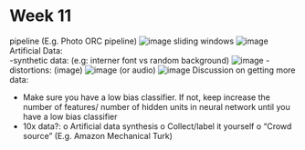 # Week 11
pipeline (E.g. Photo ORC pipeline)
![image](https://user-images.githubusercontent.com/55611051/118221093-2e0bde80-b4a7-11eb-8454-1af6ce96536e.png)
sliding windows
![image](https://user-images.githubusercontent.com/55611051/118221113-37954680-b4a7-11eb-93ca-eae368d282fe.png)
Artificial Data:\
-synthetic data: (e.g: interner font vs random background)
![image](https://user-images.githubusercontent.com/55611051/118221141-41b74500-b4a7-11eb-9ca7-99f1f0e8df8f.png)
-distortions:
(image)
![image](https://user-images.githubusercontent.com/55611051/118221167-4aa81680-b4a7-11eb-8506-e1860d9f86f3.png)
(or audio)
![image](https://user-images.githubusercontent.com/55611051/118221184-4f6cca80-b4a7-11eb-9d3e-7d6894240194.png)
Discussion on getting more data:
-	Make sure you have a low bias classifier. If not, keep increase the number of features/ number of hidden units in neural network until you have a low bias classifier
-	10x data?:
o	Artificial data synthesis
o	Collect/label it yourself
o	“Crowd source” (E.g. Amazon Mechanical Turk)

